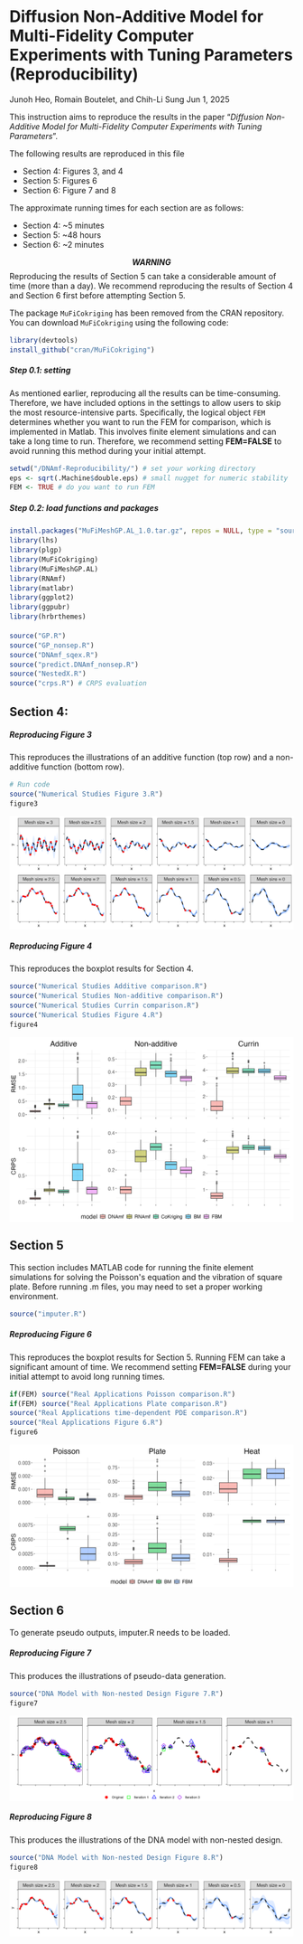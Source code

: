 Diffusion Non-Additive Model for Multi-Fidelity Computer Experiments with Tuning Parameters (Reproducibility)
================
Junoh Heo, Romain Boutelet, and Chih-Li Sung
Jun 1, 2025

This instruction aims to reproduce the results in the paper 
“*Diffusion Non-Additive Model for Multi-Fidelity Computer Experiments with Tuning Parameters*”.

The following results are reproduced in this file

- Section 4: Figures 3, and 4
- Section 5: Figures 6
- Section 6: Figure 7 and 8

The approximate running times for each section are as follows:

- Section 4: ~5 minutes
- Section 5: ~48 hours
- Section 6: ~2 minutes

**$$WARNING$$** Reproducing the results of Section 5 can take a
considerable amount of time (more than a day). We recommend reproducing
the results of Section 4 and Section 6 first before attempting Section 5.

The package `MuFiCokriging` has been removed from the CRAN repository.
You can download `MuFiCokriging` using the following code:

``` r
library(devtools)
install_github("cran/MuFiCokriging")
```

##### Step 0.1: setting

As mentioned earlier, reproducing all the results can be time-consuming.
Therefore, we have included options in the settings to allow users to
skip the most resource-intensive parts. Specifically, the logical object
`FEM` determines whether you want to run the FEM for
comparison, which is implemented in Matlab. This involves
finite element simulations and can take a long time to run. 
Therefore, we recommend setting **FEM=FALSE** to avoid 
running this method during your initial attempt.

``` r
setwd("/DNAmf-Reproducibility/") # set your working directory
eps <- sqrt(.Machine$double.eps) # small nugget for numeric stability
FEM <- TRUE # do you want to run FEM
```

##### Step 0.2: load functions and packages

``` r
install.packages("MuFiMeshGP.AL_1.0.tar.gz", repos = NULL, type = "source") # additional package for comparison
library(lhs)
library(plgp)
library(MuFiCokriging)
library(MuFiMeshGP.AL)
library(RNAmf)
library(matlabr)
library(ggplot2)
library(ggpubr)
library(hrbrthemes)

source("GP.R")
source("GP_nonsep.R")
source("DNAmf_sqex.R")
source("predict.DNAmf_nonsep.R")
source("NestedX.R") 
source("crps.R") # CRPS evaluation
```

## Section 4:

##### Reproducing Figure 3

This reproduces the illustrations of an additive function (top row) 
and a non-additive function (bottom row). 

``` r
# Run code
source("Numerical Studies Figure 3.R")
figure3
```

<img src="figure/Figure 3.png" style="display: block; margin: auto;" />

##### Reproducing Figure 4

This reproduces the boxplot results for Section 4.

``` r
source("Numerical Studies Additive comparison.R")
source("Numerical Studies Non-additive comparison.R")
source("Numerical Studies Currin comparison.R")
source("Numerical Studies Figure 4.R")
figure4
```

<img src="figure/Figure 4.png" style="display: block; margin: auto;" />

## Section 5

This section includes MATLAB code for running the finite element simulations 
for solving the Poisson's equation and the vibration of square plate. 
Before running .m files, you may need to set a proper working environment.

``` r
source("imputer.R")
``` 

##### Reproducing Figure 6

This reproduces the boxplot results for Section 5.
Running FEM can take a significant amount of time. We
recommend setting **FEM=FALSE** during your initial attempt to avoid
long running times.

``` r
if(FEM) source("Real Applications Poisson comparison.R")
if(FEM) source("Real Applications Plate comparison.R")
source("Real Applications time-dependent PDE comparison.R")
source("Real Applications Figure 6.R")
figure6
```

<img src="figure/Figure 6.png" style="display: block; margin: auto;" />

## Section 6

To generate pseudo outputs, imputer.R needs to be loaded.

##### Reproducing Figure 7

This produces the illustrations of pseudo-data generation.

``` r
source("DNA Model with Non-nested Design Figure 7.R")
figure7
```

<img src="figure/Figure 7.png" style="display: block; margin: auto;" />

##### Reproducing Figure 8

This produces the illustrations of the DNA model with non-nested design.

``` r
source("DNA Model with Non-nested Design Figure 8.R")
figure8
```

<img src="figure/Figure 8.png" style="display: block; margin: auto;" />
